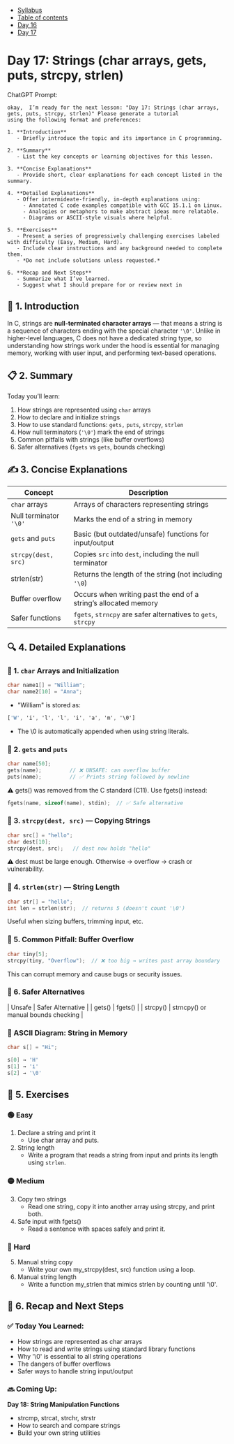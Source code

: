 * [Syllabus](./C-Syllabus.md)  
* [Table of contents](./index.md)  
* [Day 16](./Day_16.md)  
* [Day 17](./Day_17.md)  

# Day 17: Strings (char arrays, gets, puts, strcpy, strlen)

ChatGPT Prompt:
```
okay,  I’m ready for the next lesson: "Day 17: Strings (char arrays, gets, puts, strcpy, strlen)" Please generate a tutorial
using the following format and preferences:

1. **Introduction**  
   - Briefly introduce the topic and its importance in C programming.

2. **Summary**  
   - List the key concepts or learning objectives for this lesson.

3. **Concise Explanations**  
   - Provide short, clear explanations for each concept listed in the summary.

4. **Detailed Explanations**  
   - Offer intermideate-friendly, in-depth explanations using:
     - Annotated C code examples compatible with GCC 15.1.1 on Linux.
     - Analogies or metaphors to make abstract ideas more relatable.
     - Diagrams or ASCII-style visuals where helpful.

5. **Exercises**  
   - Present a series of progressively challenging exercises labeled with difficulty (Easy, Medium, Hard).
   - Include clear instructions and any background needed to complete them.
   - *Do not include solutions unless requested.*

6. **Recap and Next Steps**  
   - Summarize what I’ve learned.
   - Suggest what I should prepare for or review next in
```

## 📘 1. Introduction
In C, strings are **null-terminated character arrays** — that means a string is a sequence of characters ending with the special character `'\0'`. Unlike in higher-level languages, C does not have a dedicated string type, so understanding how strings work under the hood is essential for managing memory, working with user input, and performing text-based operations.

## 📋 2. Summary
Today you’ll learn:
1. How strings are represented using `char` arrays
2. How to declare and initialize strings
3. How to use standard functions: `gets,` `puts`, `strcpy`, `strlen`
4. How null terminators (`'\0'`) mark the end of strings
5. Common pitfalls with strings (like buffer overflows)
6. Safer alternatives (`fgets` vs `gets`, bounds checking)

## ✍️ 3. Concise Explanations
| Concept                | Description                                                     |
| --------------------   | --------------------------------------------------------------- |
| `char` arrays          | Arrays of characters representing strings                       |
| Null terminator `'\0'` | Marks the end of a string in memory                             |
| `gets` and `puts`      | Basic (but outdated/unsafe) functions for input/output          |
| `strcpy(dest, src)`    | Copies `src` into `dest`, including the null terminator         |
| strlen(str)            | Returns the length of the string (not including `'\0`)          |
| Buffer overflow        | Occurs when writing past the end of a string’s allocated memory |
| Safer functions        | `fgets`, `strncpy` are safer alternatives to `gets`, `strcpy`   |

## 🔍 4. Detailed Explanations
### 🔸 1. `char` Arrays and Initialization
```c
char name1[] = "William";
char name2[10] = "Anna";
```
* "William" is stored as:

```css
['W', 'i', 'l', 'l', 'i', 'a', 'm', '\0']
```
* The \0 is automatically appended when using string literals.

### 🔸 2. `gets` and `puts`
```c
char name[50];
gets(name);         // ❌ UNSAFE: can overflow buffer
puts(name);         // ✅ Prints string followed by newline
```
⚠️ gets() was removed from the C standard (C11). Use fgets() instead:

```c
fgets(name, sizeof(name), stdin);  // ✅ Safe alternative
```

### 🔸 3. `strcpy(dest, src)` — Copying Strings
```c
char src[] = "hello";
char dest[10];
strcpy(dest, src);   // dest now holds "hello"
```
⚠️ dest must be large enough. Otherwise → overflow → crash or vulnerability.

### 🔸 4. `strlen(str)` — String Length
```c
char str[] = "hello";
int len = strlen(str);  // returns 5 (doesn't count '\0')
```
Useful when sizing buffers, trimming input, etc.

### 🔸 5. Common Pitfall: Buffer Overflow
```c
char tiny[5];
strcpy(tiny, "Overflow");  // ❌ too big → writes past array boundary
```
This can corrupt memory and cause bugs or security issues.

### 🔸 6. Safer Alternatives
| Unsafe   | Safer Alternative                   |
| gets()   | fgets()                             |
| strcpy() | strncpy() or manual bounds checking |

### 🧠 ASCII Diagram: String in Memory
```c
char s[] = "Hi";

s[0] → 'H'
s[1] → 'i'
s[2] → '\0'
```

## 🧪 5. Exercises
### 🟢 Easy
1. Declare a string and print it
    * Use char array and puts.
2. String length
    * Write a program that reads a string from input and prints its length using `strlen`.

### 🟡 Medium
3. Copy two strings
    * Read one string, copy it into another array using strcpy, and print both.
4. Safe input with fgets()
    * Read a sentence with spaces safely and print it.

### 🔴 Hard
5. Manual string copy
    * Write your own my_strcpy(dest, src) function using a loop.
6. Manual string length
    * Write a function my_strlen that mimics strlen by counting until '\0'.

## 🧾 6. Recap and Next Steps
### ✅ Today You Learned:
* How strings are represented as char arrays
* How to read and write strings using standard library functions
* Why '\0' is essential to all string operations
* The dangers of buffer overflows
* Safer ways to handle string input/output

### 🔜 Coming Up:
**Day 18: String Manipulation Functions**
* strcmp, strcat, strchr, strstr
* How to search and compare strings
* Build your own string utilities
